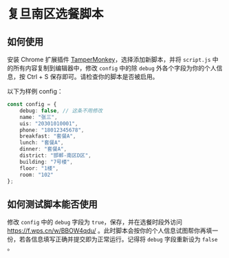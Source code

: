 # 复旦南区选餐脚本

## 如何使用

安装 Chrome 扩展插件 [TamperMonkey](https://chrome.google.com/webstore/detail/tampermonkey/dhdgffkkebhmkfjojejmpbldmpobfkfo)，选择添加新脚本，并将 ```script.js``` 中的所有内容复制到编辑器中，修改 ```config``` 中的除 ```debug``` 外各个字段为你的个人信息，按 Ctrl + S 保存即可。请检查你的脚本是否被启用。

以下为样例 config：

```typescript
const config = {
    debug: false, // 这条不用修改
    name: "张三",
    uis: "20301010001",
    phone: "18012345678",
    breakfast: "套餐A",
    lunch: "套餐A",
    dinner: "套餐A",
    district: "邯郸-南区D区",
    building: "7号楼",
    floor: "1楼",
    room: "102"
};
```

## 如何测试脚本能否使用

修改 ```config``` 中的 ```debug``` 字段为 ```true```，保存，并在选餐时段外访问 <https://f.wps.cn/w/BBOW4qdu/> 。此时脚本会按你的个人信息试图帮你再填一份，若各信息填写正确并提交即为正常运行。记得将 ```debug``` 字段重新设为 ```false``` 。
